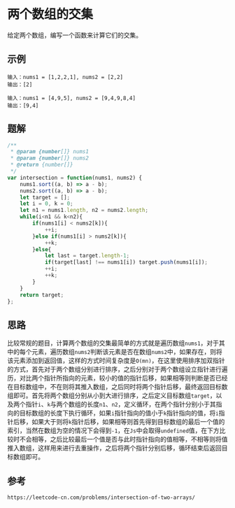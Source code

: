 # 两个数组的交集
给定两个数组，编写一个函数来计算它们的交集。

## 示例

```
输入：nums1 = [1,2,2,1], nums2 = [2,2]
输出：[2]
```

```
输入：nums1 = [4,9,5], nums2 = [9,4,9,8,4]
输出：[9,4]
```

## 题解

```javascript
/**
 * @param {number[]} nums1
 * @param {number[]} nums2
 * @return {number[]}
 */
var intersection = function(nums1, nums2) {
    nums1.sort((a, b) => a - b);
    nums2.sort((a, b) => a - b);
    let target = [];
    let i = 0, k = 0;
    let n1 = nums1.length, n2 = nums2.length;
    while(i<n1 && k<n2){
        if(nums1[i] < nums2[k]){
            ++i;
        }else if(nums1[i] > nums2[k]){
            ++k;
        }else{
            let last = target.length-1;
            if(target[last] !== nums1[i]) target.push(nums1[i]);
            ++i;
            ++k;
        }
    }
    return target;
};
```

## 思路
比较常规的题目，计算两个数组的交集最简单的方式就是遍历数组`nums1`，对于其中的每个元素，遍历数组`nums2`判断该元素是否在数组`nums2`中，如果存在，则将该元素添加到返回值，这样的方式时间复杂度是`O(mn)`，在这里使用排序加双指针的方式，首先对于两个数组分别进行排序，之后分别对于两个数组设立指针进行遍历，对比两个指针所指向的元素，较小的值的指针后移，如果相等则判断是否已经在目标数组中，不在则将其推入数组，之后同时将两个指针后移，最终返回目标数组即可。首先将两个数组分别从小到大进行排序，之后定义目标数组`target`，以及两个指针`i`、`k`与两个数组的长度`n1`、`n2`，定义循环，在两个指针分别小于其指向的目标数组的长度下执行循环，如果`i`指针指向的值小于`k`指针指向的值，将`i`指针后移，如果大于则将`k`指针后移，如果相等则首先得到目标数组的最后一个值的索引，当然在数组为空的情况下会得到`-1`，在`Js`中会取得`undefined`值，在下方比较时不会相等，之后比较最后一个值是否与此时指针指向的值相等，不相等则将值推入数组，这样用来进行去重操作，之后将两个指针分别后移，循环结束后返回目标数组即可。



## 参考

```
https://leetcode-cn.com/problems/intersection-of-two-arrays/
```

